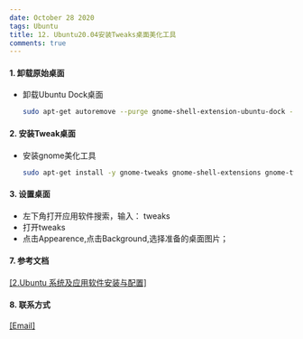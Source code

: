 ```yaml
---
date: October 28 2020
tags: Ubuntu
title: 12. Ubuntu20.04安装Tweaks桌面美化工具
comments: true
---
```


#### 1. 卸载原始桌面

- 卸载Ubuntu Dock桌面

  ```bash
  sudo apt-get autoremove --purge gnome-shell-extension-ubuntu-dock -y
  ```

#### 2. 安装Tweak桌面

- 安装gnome美化工具

  ```bash
  sudo apt-get install -y gnome-tweaks gnome-shell-extensions gnome-tweak-tool
  ```

#### 3. 设置桌面

- 左下角打开应用软件搜索，输入： tweaks
- 打开tweaks
- 点击Appearence,点击Background,选择准备的桌面图片；

#### 7. 参考文档

[[2.Ubuntu 系统及应用软件安装与配置]](https://web-oyster.github.io/2020/10/24/Linux/Ubuntu/Ubuntu%E7%B3%BB%E7%BB%9F%E5%8F%8A%E5%BA%94%E7%94%A8%E8%BD%AF%E4%BB%B6%E5%AE%89%E8%A3%85%E4%B8%8E%E9%85%8D%E7%BD%AE/)

#### 8. 联系方式

[[Email]](yuanmin8888@outlook.com)
